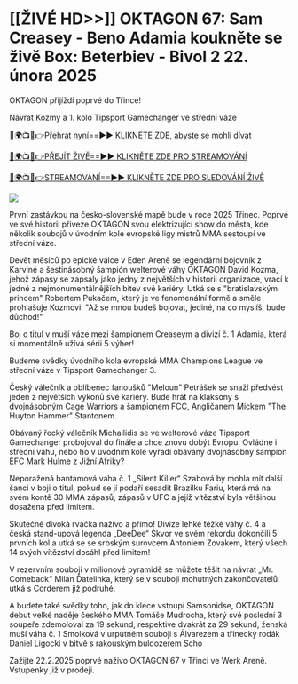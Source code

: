 # [[ŽIVÉ HD>>]] OKTAGON 67: Sam Creasey - Beno Adamia koukněte se živě Box: Beterbiev - Bivol 2 22. února 2025 #

OKTAGON přijíždí poprvé do Třince!

Návrat Kozmy a 1. kolo Tipsport Gamechanger ve střední váze

[🔴🌍📺📱👉Přehrát nyní==►► KLIKNĚTE ZDE, abyste se mohli dívat](https://t.co/yZeIHMQq4S)

[🔴🌍📺📱👉PŘEJÍT ŽIVĚ==►► KLIKNĚTE ZDE PRO STREAMOVÁNÍ](https://t.co/yZeIHMQq4S)

[🔴🌍📺📱👉STREAMOVÁNÍ==►► KLIKNĚTE ZDE PRO SLEDOVÁNÍ ŽIVĚ](https://t.co/yZeIHMQq4S)

<a href="https://t.co/yZeIHMQq4S" rel="nofollow" data-target="animated-image.originalLink"><img src="https://camo.githubusercontent.com/1be82823e85778f8a57db5ea2a2e46822e8721e5be32dc31a466a7df3bb16d49/68747470733a2f2f636c6173736963616c7363686f6f6c6f6662616c6c65746c692e636f6d2f6e686b2f72676273727465672e676966" data-canonical-src="https://classicalschoolofballetli.com/nhk/rgbsrteg.gif" style="max-width: 100%; display: inline-block;" data-target="animated-image.originalImage"></a>

První zastávkou na česko-slovenské mapě bude v roce 2025 Třinec. Poprvé ve své historii přiveze OKTAGON svou elektrizující show do města, kde několik soubojů v úvodním kole evropské ligy mistrů MMA sestoupí ve střední váze.

Devět měsíců po epické válce v Eden Areně se legendární bojovník z Karviné a šestinásobný šampión welterové váhy OKTAGON David Kozma, jehož zápasy se zapsaly jako jedny z největších v historii organizace, vrací k jedné z nejmonumentálnějších bitev své kariéry. Utká se s "bratislavským princem" Robertem Pukačem, který je ve fenomenální formě a směle prohlašuje Kozmovi: "Až se mnou budeš bojovat, jediné, na co myslíš, bude důchod!"

Boj o titul v muší váze mezi šampionem Creaseym a divizí č. 1 Adamia, která si momentálně užívá sérii 5 výher!

Budeme svědky úvodního kola evropské MMA Champions League ve střední váze v Tipsport Gamechanger 3.

Český válečník a oblíbenec fanoušků "Meloun" Petrášek se snaží předvést jeden z největších výkonů své kariéry. Bude hrát na klaksony s dvojnásobným Cage Warriors a šampionem FCC, Angličanem Mickem "The Huyton Hammer" Stantonem.

Obávaný řecký válečník Michailidis se ve welterové váze Tipsport Gamechanger probojoval do finále a chce znovu dobýt Evropu. Ovládne i střední váhu, nebo ho v úvodním kole vyřadí obávaný dvojnásobný šampion EFC Mark Hulme z Jižní Afriky?

Neporažená bantamová váha č. 1 „Silent Killer“ Szabová by mohla mít další šanci v boji o titul, pokud se jí podaří sesadit Brazilku Fariu, která má na svém kontě 30 MMA zápasů, zápasů v UFC a jejíž vítězství byla většinou dosažena před limitem.

Skutečně divoká rvačka naživo a přímo! Divize lehké těžké váhy č. 4 a česká stand-upová legenda „DeeDee“ Škvor ve svém rekordu dokončili 5 prvních kol a utká se se srbským surovcem Antoniem Zovakem, který všech 14 svých vítězství dosáhl před limitem!

V rezervním souboji v milionové pyramidě se můžete těšit na návrat „Mr. Comeback“ Milan Ďatelinka, který se v souboji mohutných zakončovatelů utká s Corderem již podruhé.

A budete také svědky toho, jak do klece vstoupí Samsonidse, OKTAGON debut velké naděje českého MMA Tomáše Mudrocha, který své poslední 3 soupeře zdemoloval za 19 sekund, respektive dvakrát za 29 sekund, ženská muší váha č. 1 Smolková v urputném souboji s Álvarezem a třinecký rodák Daniel Ligocki v bitvě s rakouským buldozerem Scho

Zažijte 22.2.2025 poprvé naživo OKTAGON 67 v Třinci ve Werk Areně. Vstupenky již v prodeji.
